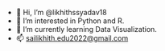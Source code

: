 - 👋 Hi, I’m @likhithssyadav18
- 👀 I’m interested in Python and R.
- 🌱 I’m currently learning Data Visualization.
- 📫 sailikhith.edu2022@gmail.com

<!---
likhithssyadav18/likhithssyadav18 is a ✨ special ✨ repository because its `README.md` (this file) appears on your GitHub profile.
You can click the Preview link to take a look at your changes.
--->
